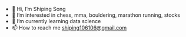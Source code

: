 - 👋 Hi, I’m Shiping Song
- 👀 I’m interested in chess, mma, bouldering, marathon running, stocks
- 🌱 I’m currently learning data science
- 📫 How to reach me shiping106106@gmail.com


<!---
shiping106106/shiping106106 is a ✨ special ✨ repository because its `README.md` (this file) appears on your GitHub profile.
You can click the Preview link to take a look at your changes.
--->
